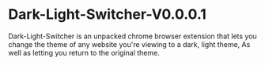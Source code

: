 # Dark-Light-Switcher-V0.0.0.1
Dark-Light-Switcher is an unpacked chrome browser extension that lets you change the theme of any website you're viewing to a dark, light theme, As well as letting you return to the original theme.


